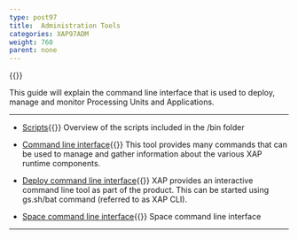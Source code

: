 ```yaml
---
type: post97
title:  Administration Tools
categories: XAP97ADM
weight: 760
parent: none
---
```




{{<wbr>}}

This guide will explain the command line interface that is used to deploy, manage and monitor Processing Units and Applications.


<hr/>

- [Scripts](./scripts.html){{<wbr>}}
Overview of the scripts included in the <XAP root>/bin folder

- [Command line interface](./command-line-interface.html){{<wbr>}}
This tool provides many commands that can be used to manage and gather information about the various XAP runtime components.

- [Deploy command line interface](./deploy-command-line-interface.html){{<wbr>}}
XAP provides an interactive command line tool as part of the product. This can be started using gs.sh/bat command (referred to as XAP CLI).

- [Space command line interface](./space-gigaspaces-cli.html){{<wbr>}}
Space command line interface


<hr/>

